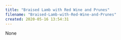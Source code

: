 ```yaml
---
title: "Braised Lamb with Red Wine and Prunes"
filename: "Braised-Lamb-with-Red-Wine-and-Prunes"
created: 2020-05-16 13:54:31
---
```

None
